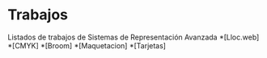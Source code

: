 # Trabajos
Listados de trabajos de Sistemas de Representación Avanzada
*[Lloc.web]
*[CMYK]
*[Broom]
*[Maquetacion]
*[Tarjetas]
